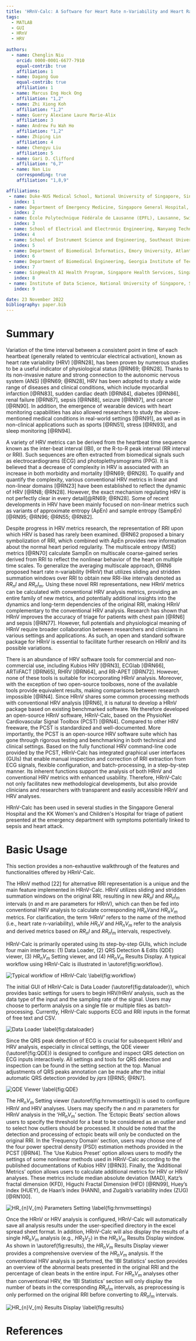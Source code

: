 ```yaml
---
title: 'HRnV-Calc: A Software for Heart Rate n-Variability and Heart Rate Variability Analysis'
tags:
  - MATLAB
  - GUI
  - HRnV
  - HRV
  
authors:
  - name: Chenglin Niu
    orcid: 0000-0001-6677-7910
    equal-contrib: true
    affiliation: 1
  - name: Dagang Guo
    equal-contrib: true 
    affiliation: 1
  - name: Marcus Eng Hock Ong
    affiliation: "1,2"
  - name: Zhi Xiong Koh
    affiliation: "1,2"
  - name: Guerry Alexiane Laure Marie-Alix
    affiliation: 3
  - name: Andrew Fu Wah Ho
    affiliation: "1,2"
  - name: Zhiping Lin
    affiliation: 4
  - name: Chengyu Liu
    affiliation: 5
  - name: Gari D. Clifford
    affiliation: "6,7"
  - name: Nan Liu
    corresponding: true 
    affiliation: "1,8,9"

affiliations:
 - name: Duke-NUS Medical School, National University of Singapore, Singapore, Singapore
   index: 1
 - name: Department of Emergency Medicine, Singapore General Hospital, Singapore, Singapore
   index: 2
 - name: École Polytechnique Fédérale de Lausanne (EPFL), Lausanne, Switzerland
   index: 3
 - name: School of Electrical and Electronic Engineering, Nanyang Technological University, Singapore 
   index: 4
 - name: School of Instrument Science and Engineering, Southeast University, Nanjing, China 
   index: 5
 - name: Department of Biomedical Informatics, Emory University, Atlanta, GA, United States of America
   index: 6
 - name: Department of Biomedical Engineering, Georgia Institute of Technology, Atlanta, GA, United States of America
   index: 7
 - name: SingHealth AI Health Program, Singapore Health Services, Singapore, Singapore 
   index: 8
 - name: Institute of Data Science, National University of Singapore, Singapore, Singapore
   index: 9

date: 23 November 2022
bibliography: paper.bib
---
```


# Summary

Variation of the time interval between a consistent point in time of each heartbeat (generally related to ventricular electrical activation), known as heart rate variability (HRV) [@RN28], has been proven by numerous studies to be a useful indicator of physiological status [@RN69; @RN28]. Thanks to its non-invasive nature and strong connection to the autonomic nervous system (ANS) [@RN69; @RN28], HRV has been adopted to study a wide range of diseases and clinical conditions, which include myocardial infarction [@RN83], sudden cardiac death [@RN84], diabetes [@RN86], renal failure [@RN87], sepsis [@RN88], seizure [@RN97], and cancer [@RN90]. In addition, the emergence of wearable devices with heart monitoring capabilities has also allowed researchers to study the above-mentioned medical conditions in real-world settings [@RN91], as well as in non-clinical applications such as sports [@RN51], stress [@RN93], and sleep monitoring [@RN94]. 

A variety of HRV metrics can be derived from the heartbeat time sequence known as the inter-beat interval (IBI), or the R-to-R peak interval (RR interval or RRI). Such sequences are often extracted from biomedical signals such as electrocardiograms (ECG) and photoplethysmograms (PPG). It is believed that a decrease of complexity in HRV is associated with an increase in both morbidity and mortality [@RN69; @RN28]. To qualify and quantify the complexity, various conventional HRV metrics in linear and non-linear domains [@RN23] have been established to reflect the dynamic of HRV [@RN8; @RN28]. However, the exact mechanism regulating HRV is not perfectly clear in every detail[@RN69; @RN28]. Some of recent developments in HRV have been mainly focused on non-linear metrics such as variants of approximate entropy (ApEn) and sample entropy (SampEn) [@RN95; @RN96; @RN55; @RN82]. 

Despite progress in HRV metrics research, the representation of RRI upon which HRV is based has rarely been examined. @RN62 proposed a binary symbolization of RRI, which combined with ApEn provides new information about the normal heart period regularity. The multiscale entropy (MSE) metrics [@RN70] calculate SampEn on multiscale coarse-gained series derived from RRI to reflect the nonlinear behavior of the heart on multiple time scales. To generalize the averaging multiscale approach, @RN6 proposed heart rate n-variability (HRnV) that utilizes sliding and stridden summation windows over RRI to obtain new RRI-like intervals denoted as $RR_{n}I$ and $RR_{n}I_{m}$. Using these novel RRI representations, new HRnV metrics can be calculated with conventional HRV analysis metrics, providing an entire family of new metrics, and potentially additional insights into the dynamics and long-term dependencies of the original RRI, making HRnV complementary to the conventional HRV analysis. Research has shown that HRnV improves the accuracy of triage for patients with chest pain [@RN6] and sepsis [@RN77]. However, full potentials and physiological meaning of HRnV require broader collaboration between researchers and clinicians in various settings and applications. As such, an open and standard software package for HRnV is essential to facilitate further research on HRnV and its possible variations.   

There is an abundance of HRV software tools for commercial and non-commercial use, including Kubios HRV [@RN3], ECGlab [@RN66], ARTiiFACT [@RN65], RHRV [@RN64], and RR-APET [@RN72]. However, none of these tools is suitable for incorporating HRnV analysis. Moreover, with the exception of two open-source toolboxes, none of the available tools provide equivalent results, making comparisons between research impossible [@RN4]. Since HRnV shares some common processing methods with conventional HRV analysis [@RN6], it is natural to develop a HRnV package based on existing benchmarked software. We therefore developed an open-source HRnV software, HRnV-Calc, based on the PhysioNet Cardiovascular Signal Toolbox (PCST) [@RN4]. Compared to other HRV freeware, the PCST is standardized and well-documented. More importantly, the PCST is an open-source HRV software suite which has gone through rigorous testing and benchmarking in both technical and clinical settings. Based on the fully functional HRV command-line code provided by the PCST, HRnV-Calc has integrated graphical user interfaces (GUIs) that enable manual inspection and correction of RRI extraction from ECG signals, flexible configuration, and batch-processing, in a step-by-step manner. Its inherent functions support the analysis of both HRnV and conventional HRV metrics with enhanced usability. Therefore, HRnV-Calc not only facilitates new methodological developments, but also provide clinicians and researchers with transparent and easily accessible HRnV and HRV analyses.

HRnV-Calc has been used in several studies in the Singapore General Hospital and the KK Women's and Children's Hospital for triage of patient presented at the emergency department with symptoms potentially linked to sepsis and heart attack. 


# Basic Usage
This section provides a non-exhaustive walkthrough of the features and functionalities offered by HRnV-Calc. 

The HRnV method [22] for alternative RRI representation is a unique and the main feature implemented in HRnV-Calc. HRnV utilizes sliding and stridden summation windows on the original RRI, resulting in new $RR_{n}I$ and $RR_{n}I_{m}$  intervals ($n$ and $m$ are parameters for HRnV), which can then be fed into conventional HRV analysis to calculate corresponding $HR_{n}V$and $HR_{n}V_{m}$  metrics. For clarification, the term ‘HRnV’ refers to the name of the method (i.e., heart rate n-variability), while $HR_{n}V$ and $HR_{n}V_{m}$ refer to the analysis and derived metrics based on $RR_{n}I$ and $RR_{n}I_{m}$ intervals, respectively.

HRnV-Calc is primarily operated using its step-by-step GUIs, which include four main interfaces: (1) Data Loader, (2) QRS Detection & Edits (QDE) viewer, (3) $HR_{n}V_{m}$ 
Setting viewer, and (4) $HR_{n}V_{m}$ Results Display. A typical workflow using HRnV-Calc is illustrated in \autoref{fig:workflow}.

![Typical workflow of HRnV-Calc \label{fig:workflow}](../figs/HRnV-Calc_workflow.png)

The initial GUI of HRnV-Calc is Data Loader (\autoref{fig:dataloader}), which provides basic settings for users to begin HRV/HRnV analysis, such as the data type of the input and the sampling rate of the signal. Users may choose to perform analysis on a single file or multiple files as batch-processing. Currently, HRnV-Calc supports ECG and RRI inputs in the format of free text and CSV. 

![Data Loader \label{fig:dataloader}](../figs/Data_loader.png)

Since the QRS peak detection of ECG is crucial for subsequent HRnV and HRV analysis, especially in clinical settings, the QDE viewer (\autoref{fig:QDE}) is designed to configure and inspect QRS detection on ECG inputs interactively. All settings and tools for QRS detection and inspection can be found in the setting section at the top. Manual adjustments of QRS peaks annotation can be made after the initial automatic QRS detection provided by *jqrs* [@RN5; @RN7].

![QDE Viewer \label{fig:QDE}](../figs/QDE_full.png)

The $HR_{n}V_{m}$ Setting viewer (\autoref{fig:hrnvmsettings}) is used to configure HRnV and HRV analyses. Users may specify the $n$ and $m$ parameters for HRnV analysis in the ‘$HR_{n}V_{m}$’ section. The ‘Ectopic Beats’ section allows users to specify the threshold for a beat to be considered as an outlier and to select how outliers should be processed. It should be noted that the detection and processing of ectopic beats will only be conducted on the original RRI. In the ‘Frequency Domain’ section, users may choose one of the four power spectral density (PSD) estimation methods provided in the PCST [@RN4]. The ‘Use Kubios Preset’ option allows users to modify the settings of some nonlinear methods used in HRnV-Calc according to the published documentations of Kubios HRV [@RN3]. Finally, the ‘Additional Metrics’ option allows users to calculate additional metrics for HRV or HRnV analyses. These metrics include median absolute deviation (MAD), Katz’s fractal dimension (KFD), Higuchi Fractal Dimension (HFD) [@RN99],  Huey’s index (HUEY), de Haan’s index (HANN), and Zugaib’s variability index (ZUG) [@RN100]. 

![$HR_{n}V_{m}$ Parameters Setting \label{fig:hrnvmsettings}](../figs/HRnVm_setting.png)

Once the HRnV or HRV analysis is configured, HRnV-Calc will automatically save all analysis results under the user-specified directory in the excel spread sheet format. In addition, HRnV-Calc will also display the results of a single $HR_{n}V_{m}$ analysis (e.g., $HR_{3}V_{2}$) in the $HR_{n}V_{m}$ Results Display window. As shown in \autoref{fig:results}, the $HR_{n}V_{m}$ Results Display viewer provides a comprehensive overview of the $HR_{n}V_{m}$  analysis. If the conventional HRV analysis is performed, the ‘IBI Statistics’ section provides an overview of the abnormal beats presented in the original RRI and the percentage of clean beats in the entire input. For $HR_{n}V_{m}$  analyses other than conventional HRV, the ‘IBI Statistics’ section will only display the number of beats in the corresponding $RR_{n}I_{m}$  intervals, as preprocessing is only performed on the original RRI before converting to $RR_{n}I_{m}$  intervals.

![$HR_{n}V_{m}$ Results Display \label{fig:results}](../figs/Results.png)

# References
